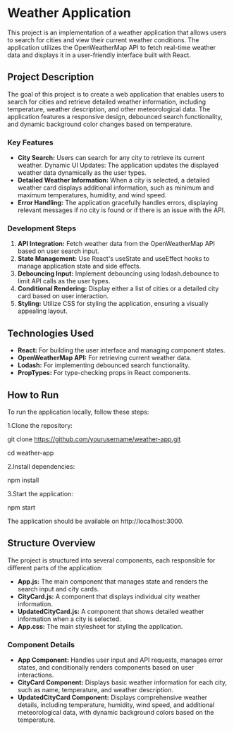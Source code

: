 # Weather Application
This project is an implementation of a weather application that allows users to search for cities and view their current weather conditions. The application utilizes the OpenWeatherMap API to fetch real-time weather data and displays it in a user-friendly interface built with React.

## Project Description
The goal of this project is to create a web application that enables users to search for cities and retrieve detailed weather information, including temperature, weather description, and other meteorological data. The application features a responsive design, debounced search functionality, and dynamic background color changes based on temperature.

### Key Features
- **City Search:** Users can search for any city to retrieve its current weather.
Dynamic UI Updates: The application updates the displayed weather data dynamically as the user types.
- **Detailed Weather Information:** When a city is selected, a detailed weather card displays additional information, such as minimum and maximum temperatures, humidity, and wind speed.
- **Error Handling:** The application gracefully handles errors, displaying relevant messages if no city is found or if there is an issue with the API.
  
### Development Steps
1. **API Integration:** Fetch weather data from the OpenWeatherMap API based on user search input.
2. **State Management:** Use React's useState and useEffect hooks to manage application state and side effects.
3. **Debouncing Input:** Implement debouncing using lodash.debounce to limit API calls as the user types.
4. **Conditional Rendering:** Display either a list of cities or a detailed city card based on user interaction.
5. **Styling:** Utilize CSS for styling the application, ensuring a visually appealing layout.
   
## Technologies Used
- **React:** For building the user interface and managing component states.
- **OpenWeatherMap API:** For retrieving current weather data.
- **Lodash:** For implementing debounced search functionality.
- **PropTypes:** For type-checking props in React components.
  
## How to Run
To run the application locally, follow these steps:

1.Clone the repository:

git clone https://github.com/yourusername/weather-app.git

cd weather-app

2.Install dependencies:

npm install

3.Start the application:

npm start

The application should be available on http://localhost:3000.

## Structure Overview
The project is structured into several components, each responsible for different parts of the application:

- **App.js:** The main component that manages state and renders the search input and city cards.
- **CityCard.js:** A component that displays individual city weather information.
- **UpdatedCityCard.js:** A component that shows detailed weather information when a city is selected.
- **App.css:** The main stylesheet for styling the application.
  
### Component Details
- **App Component:** Handles user input and API requests, manages error states, and conditionally renders components based on user interactions.
- **CityCard Component:** Displays basic weather information for each city, such as name, temperature, and weather description.
- **UpdatedCityCard Component:** Displays comprehensive weather details, including temperature, humidity, wind speed, and additional meteorological data, with dynamic background colors based on the temperature.
